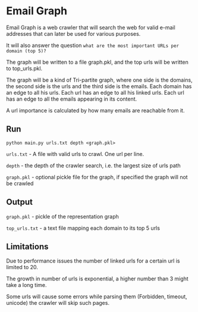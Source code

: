 # Email Graph

Email Graph is a web crawler that will search the web for valid e-mail
addresses that can later be used for various purposes.

It will also answer the question `what are the most important URLs per domain (top 5)?`

The graph will be written to a file graph.pkl, and the top urls will be written to top_urls.pkl.

The graph will be a kind of Tri-partite graph, where one side is the domains, the second side is the urls and the third side is the emails. Each domain has an edge to all his urls. Each url has an edge to all his linked urls. Each url has an edge to all the emails appearing in its content.

A url importance is calculated by how many emails are reachable from it.

## Run
```commandline
python main.py urls.txt depth <graph.pkl> 
```
`urls.txt` - A file with valid urls to crawl. One url per line.

`depth` - the depth of the crawler search, i.e. the largest size of urls path

`graph.pkl` - optional pickle file for the graph, if specified the graph will not be crawled

## Output
`graph.pkl` - pickle of the representation graph

`top_urls.txt` - a text file mapping each domain to its top 5 urls

## Limitations

Due to performance issues the number of linked urls for a certain url is limited to 20.

The growth in number of urls is exponential, a higher number than 3 might take a long time.

Some urls will cause some errors while parsing them (Forbidden, timeout, unicode) the crawler will skip such pages.